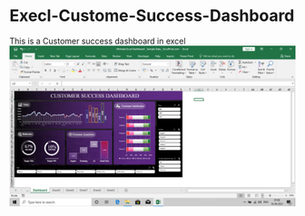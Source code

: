 # Execl-Custome-Success-Dashboard
This is a Customer success dashboard in excel
![Screenshot](screenshot.png)
